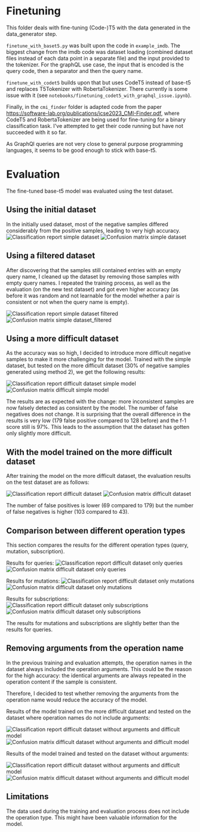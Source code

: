 # Finetuning

This folder deals with fine-tuning (Code-)T5 with the data generated in the data_generator step.

`finetune_with_baset5.py` was built upon the code in `example_imdb`.
The biggest change from the imdb code was dataset loading (combined dataset files instead of each data point in a separate file) and the input provided to the tokenizer.
For the graphQL use case, the input that is encoded is the query code, then a separator and then the query name.

`finetune_with_codet5` builds upon that but uses CodeT5 instead of base-t5 and replaces T5Tokenizer with RobertaTokenizer.
There currently is some issue with it (see `notebooks/finetuning_codet5_with_graphql_issue.ipynb`).

Finally, in the `cmi_finder` folder is adapted code from the paper https://software-lab.org/publications/icse2023_CMI-Finder.pdf, where
CodeT5 and RobertaTokenizer are being used for fine-tuning for a binary classification task.
I've attempted to get their code running but have not succeeded with it so far.

As GraphQl queries are not very close to general purpose programming languages, it seems to be good enough to stick with base-t5.

# Evaluation

The fine-tuned base-t5 model was evaluated using the test dataset.

## Using the initial dataset

In the initially used dataset, most of the negative samples differed considerably from the positive samples, leading to very high accuracy.
![Classification report simple dataset](eval_simple_dataset_1.png)
![Confusion matrix simple dataset](eval_simple_dataset_2.png)

## Using a filtered dataset

After discovering that the samples still contained entries with an empty query name, I cleaned up the dataset by removing those samples with empty query names.
I repeated the training process, as well as the evaluation (on the new test dataset) and got even higher accuracy (as before it was random and not learnable for the model whether a pair is consistent or not when the query name is empty).

![Classification report simple dataset filtered](eval_simple_dataset_filtered_1.png)
![Confusion matrix simple dataset_filtered](eval_simple_dataset_filtered_2.png)

## Using a more difficult dataset

As the accuracy was so high, I decided to introduce more difficult negative samples to make it more challenging for the model.
Trained with the simple dataset, but tested on the more difficult dataset (30% of negative samples generated using method 2), we get the following results:

![Classification report difficult dataset simple model](eval_difficult_dataset_simple_model_1.png)
![Confusion matrix difficult simple model](eval_difficult_dataset_simple_model_2.png)

The results are as expected with the change: more inconsistent samples are now falsely detected as consistent by the model.
The number of false negatives does not change.
It is surprising that the overall difference in the results is very low (179 false positive compared to 128 before) and the f-1 score still is 97%.
This leads to the assumption that the dataset has gotten only slightly more difficult.

## With the model trained on the more difficult dataset

After training the model on the more difficult dataset, the evaluation results on the test dataset are as follows:

![Classification report difficult dataset](eval_difficult_dataset_1.png)
![Confusion matrix difficult dataset](eval_difficult_dataset_2.png)

The number of false positives is lower (69 compared to 179) but the number of false negatives is higher (103 compared to  43).

## Comparison between different operation types

This section compares the results for the different operation types (query, mutation, subscription).

Results for queries:
![Classification report difficult dataset only queries](eval_queries_1.png)
![Confusion matrix difficult dataset only queries](eval_queries_2.png)

Results for mutations:
![Classification report difficult dataset only mutations](eval_mutations_1.png)
![Confusion matrix difficult dataset only mutations](eval_mutations_2.png)

Results for subscriptions:
![Classification report difficult dataset only subscriptions](eval_subscriptions_1.png)
![Confusion matrix difficult dataset only subscriptions](eval_subscriptions_2.png)

The results for mutations and subscriptions are slightly better than the results for queries.


## Removing arguments from the operation name

In the previous training and evaluation attempts, the operation names in the dataset always included the operation arguments.
This could be the reason for the high accuracy: the identical arguments are always repeated in the operation content if the sample is consistent.

Therefore, I decided to test whether removing the arguments from the operation name would reduce the accuracy of the model.

Results of the model trained on the more difficult dataset and tested on the dataset where operation names do not include arguments:

![Classification report difficult dataset without arguments and difficult model](eval_difficult_no_args_dataset_difficult_model_1.png)
![Confusion matrix difficult dataset without arguments and difficult model](eval_difficult_no_args_dataset_difficult_model_2.png)

Results of the model trained and tested on the dataset without arguments:

![Classification report difficult dataset without arguments and difficult model](eval_difficult_no_args_dataset_difficult_model_no_args_1.png)
![Confusion matrix difficult dataset without arguments and difficult model](eval_difficult_no_args_dataset_difficult_model_no_args2.png)



## Limitations

The data used during the training and evaluation process does not include the operation type. This might have been valuable information for the model.
